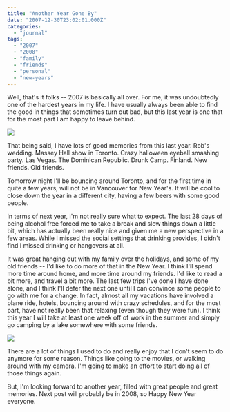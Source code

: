 ```yaml
---
title: "Another Year Gone By"
date: "2007-12-30T23:02:01.000Z"
categories: 
  - "journal"
tags: 
  - "2007"
  - "2008"
  - "family"
  - "friends"
  - "personal"
  - "new-years"
---
```


Well, that's it folks -- 2007 is basically all over. For me, it was undoubtedly one of the hardest years in my life. I have usually always been able to find the good in things that sometimes turn out bad, but this last year is one that for the most part I am happy to leave behind.

![](http://farm3.static.flickr.com/2009/2075401484_e4a579302c.jpg?v=0)

That being said, I have lots of good memories from this last year. Rob's wedding. Massey Hall show in Toronto. Crazy halloween eyeball smashing party. Las Vegas. The Dominican Republic. Drunk Camp. Finland. New friends. Old friends.

Tomorrow night I'll be bouncing around Toronto, and for the first time in quite a few years, will not be in Vancouver for New Year's. It will be cool to close down the year in a different city, having a few beers with some good people.

In terms of next year, I'm not really sure what to expect. The last 28 days of being alcohol free forced me to take a break and slow things down a little bit, which has actually been really nice and given me a new perspective in a few areas. While I missed the social settings that drinking provides, I didn't find I missed drinking or hangovers at all.

It was great hanging out with my family over the holidays, and some of my old friends -- I'd like to do more of that in the New Year. I think I'll spend more time around home, and more time around my friends. I'd like to read a bit more, and travel a bit more. The last few trips I've done I have done alone, and I think I'll defer the next one until I can convince some people to go with me for a change. In fact, almost all my vacations have involved a plane ride, hotels, bouncing around with crazy schedules, and for the most part, have not really been that relaxing (even though they were fun). I think this year I will take at least one week off of work in the summer and simply go camping by a lake somewhere with some friends.

[![](http://farm2.static.flickr.com/1180/1131870902_6f7820d66e.jpg?v=0)](http://flickr.com/photos/duanestorey/1131870902/)

There are a lot of things I used to do and really enjoy that I don't seem to do anymore for some reason. Things like going to the movies, or walking around with my camera. I'm going to make an effort to start doing all of those things again.

But, I'm looking forward to another year, filled with great people and great memories. Next post will probably be in 2008, so Happy New Year everyone.
